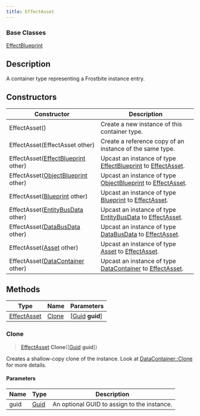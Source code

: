 ```yaml
---
title: EffectAsset
---
```

### Base Classes

[EffectBlueprint](/vext/ref/fb/effectblueprint/)

## Description

A container type representing a Frostbite instance entry.

## Constructors

| Constructor                                                            | Description                                                                                                   |
| ---------------------------------------------------------------------- | ------------------------------------------------------------------------------------------------------------- |
| EffectAsset()                                                          | Create a new instance of this container type.                                                                 |
| EffectAsset(EffectAsset other)                                         | Create a reference copy of an instance of the same type.                                                      |
| EffectAsset([EffectBlueprint](/vext/ref/fb/effectblueprint/) other)                  | Upcast an instance of type [EffectBlueprint](/vext/ref/fb/effectblueprint/) to [EffectAsset](/vext/ref/fb/effectasset/).                  |
| EffectAsset([ObjectBlueprint](/vext/ref/fb/objectblueprint/) other)                  | Upcast an instance of type [ObjectBlueprint](/vext/ref/fb/objectblueprint/) to [EffectAsset](/vext/ref/fb/effectasset/).                  |
| EffectAsset([Blueprint](/vext/ref/fb/blueprint/) other)                              | Upcast an instance of type [Blueprint](/vext/ref/fb/blueprint/) to [EffectAsset](/vext/ref/fb/effectasset/).                              |
| EffectAsset([EntityBusData](/vext/ref/fb/entitybusdata/) other)                      | Upcast an instance of type [EntityBusData](/vext/ref/fb/entitybusdata/) to [EffectAsset](/vext/ref/fb/effectasset/).                      |
| EffectAsset([DataBusData](/vext/ref/fb/databusdata/) other)                          | Upcast an instance of type [DataBusData](/vext/ref/fb/databusdata/) to [EffectAsset](/vext/ref/fb/effectasset/).                          |
| EffectAsset([Asset](/vext/ref/fb/asset/) other)                                      | Upcast an instance of type [Asset](/vext/ref/fb/asset/) to [EffectAsset](/vext/ref/fb/effectasset/).                                      |
| EffectAsset([DataContainer](/vext/ref/shared/class/datacontainer) other) | Upcast an instance of type [DataContainer](/vext/ref/shared/class/datacontainer) to [EffectAsset](/vext/ref/fb/effectasset/). |

## Methods

| Type                       | Name            | Parameters                                     |
| -------------------------- | --------------- | ---------------------------------------------- |
| [EffectAsset](/vext/ref/fb/effectasset/) | [Clone](#clone) | \[[Guid](/vext/ref/shared/class/guid) **guid**\] |

### Clone

> [EffectAsset](/vext/ref/fb/effectasset/) **Clone**(\[[Guid](/vext/ref/shared/class/guid) **guid**\])

Creates a shallow-copy clone of the instance. Look at [DataContainer::Clone](/vext/ref/shared/class/datacontainer#clone) for more details.

#### Parameters

| Name | Type         | Description                                 |
| ---- | ------------ | ------------------------------------------- |
| guid | [Guid](/vext/ref/shared/class/guid/) | An optional GUID to assign to the instance. |
